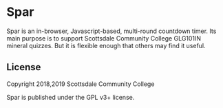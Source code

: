 Spar
====

Spar is an in-browser, Javascript-based, multi-round countdown timer. Its main
purpose is to support Scottsdale Community College GLG101IN mineral quizzes.
But it is flexible enough that others may find it useful.


License
-------

Copyright 2018,2019 Scottsdale Community College

Spar is published under the GPL v3+ license.
